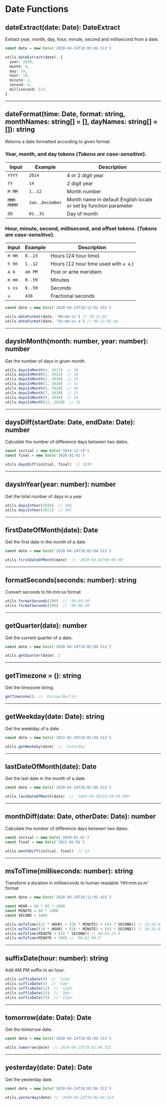 # Date Functions

## dateExtract(date: Date): DateExtract

Extract year, month, day, hour, minute, second and millisecond from a date.

```ts
const date = new Date('2020-04-24T18:02:04.512')

utils.dateExtract(date), {
  year: 2020,
  month: 4,
  day: 24,
  hour: 18,
  minute: 2,
  second: 4,
  millisecond: 512
}
```

---

## dateFormat(time: Date, format: string, monthNames: string[] = [], dayNames: string[] = []): string

Returns a date formatted according to given format.

### Year, month, and day tokens (*Tokens are case-sensitive*).

| Input       | Example          | Description |
| ----------- | ---------------- | ----------- |
| `YYYY`      | `2014`           | 4 or 2 digit year |
| `YY`        | `14`             | 2 digit year |
| `M MM`      | `1..12`          | Month number |
| `MMM MMMM`  | `Jan..December`  | Month name in default English locale or set by function parameter |
| `DD`        | `01..31`         | Day of month |

### Hour, minute, second, millisecond, and offset tokens. (*Tokens are case-sensitive*).

| Input          | Example  | Description |
| -------------- | -------- | ----------- |
| `H HH`         | `0..23`  | Hours (24 hour time) |
| `h hh`         | `1..12`  | Hours (12 hour time used with `a A`.) |
| `a A`          | `am PM`  | Post or ante meridiem |
| `m mm`         | `0..59`  | Minutes |
| `s ss`         | `0..59`  | Seconds |
| `u`            | `436`    | Fractional seconds |

```javascript
const date = new Date('2020-04-24T18:12:02.432')

utils.dateFormat(date, 'HH:mm:ss') // 18:12:02
utils.dateFormat(date, 'hh:mm:ss a') // 06:12:02 pm
```

---

## daysInMonth(month: number, year: number): number

Get the number of days in given month.

```ts
utils.daysInMonth(4, 2022)  // 30
utils.daysInMonth(2, 2022)  // 28
utils.daysInMonth(2, 2020)  // 29
utils.daysInMonth(1, 2020)  // 31
utils.daysInMonth(6, 2020)  // 30
utils.daysInMonth(7, 2020)  // 31
utils.daysInMonth(9, 2020)  // 30
utils.daysInMonth(12, 2020)  // 31
```

---

## daysDiff(startDate: Date, endDate: Date): number

Calculate the number of difference days between two dates.

```ts
const initial = new Date('2014-12-19')
const final = new Date('2020-01-01')

utils.daysDiff(initial, final)  // 1839
```

---

## daysInYear(year: number): number

Get the total number of days in a year

```ts
utils.daysInYear(2020)  // 366
utils.daysInYear(2021)  // 365
```

---

## firstDateOfMonth(date): Date

Get the first date in the month of a date

```ts
const date = new Date('2020-04-24T18:02:04.512')

utils.firstDateOfMonth(date)  // '2020-04-01T00:00:00'
```

---

## formatSeconds(seconds: number): string

Convert seconds to hh:mm:ss format

```ts
utils.formatSeconds(200)  // '00:03:20'
utils.formatSeconds(500)  // '00:08:20'
```

---

## getQuarter(date): number

Get the current quarter of a date.

```ts
const date = new Date('2020-04-24T18:02:04.512')

utils.getQuarter(date), 2
```

---

## getTimezone = (): string

Get the timezone string.

```ts
getTimezone(); // 'Europe/Berlin'
```

---

## getWeekday(date: Date): string

Get the weekday of a date.

```ts
const date = new Date('2022-02-26T18:02:04.512')

utils.getWeekday(date)  // 'Saturday'
```

---

## lastDateOfMonth(date): Date

Get the last date in the month of a date.

```ts
const date = new Date('2020-04-24T18:02:04.512')

utils.lastDateOfMonth(date)  // '2020-04-30T23:59:59.999'
```

---

## monthDiff(date: Date, otherDate: Date): number

Calculate the number of difference days between two dates.

```ts
const initial = new Date('2020-01-01')
const final = new Date('2021-01-01')

utils.monthDiff(initial, final)  // 12
```

---

## msToTime(milliseconds: number): string

Transform a duration in milliseconds to human readable 'HH:mm:ss.m' format

```javascript
const date = new Date('2020-04-24T18:12:02.432')

const HOUR = 60 * 60 * 1000
const MINUTE = 60 * 1000
const SECOND = 1000

utils.msToTime((22 * HOUR) + (26 * MINUTE) + (43 * SECOND)) // 22:26:43.0
utils.msToTime((10 * HOUR) + (26 * MINUTE) + (43 * SECOND)) // 10:26:43.0
utils.msToTime(MINUTE + (25 * SECOND)) // 00:01:25.0
utils.msToTime(MINUTE + 500) // '00:01:00.5'
```

---

## suffixDate(hour: number): string

Add AM PM suffix to an hour.

```ts
utils.suffixDate(0)  // '12am'
utils.suffixDate(5)  // '5am'
utils.suffixDate(12)  // '12pm'
utils.suffixDate(15)  // '3pm'
utils.suffixDate(23)  // '11pm'
```

---

## tomorrow(date: Date): Date

Get the tomorrow date.

```ts
const date = new Date('2020-04-24T18:02:04.512')

utils.tomorrow(date)  // 2020-04-25T18:02:04.512
```

---

## yesterday(date: Date): Date

Get the yesterday date.

```ts
const date = new Date('2020-04-24T18:02:04.512')

utils.yesterday(date) // '2020-04-23T18:02:04.512'
```
